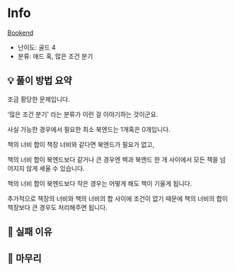 # Info
[Bookend](https://boj.kr/16465)

- 난이도: 골드 4
- 분류: 애드 혹, 많은 조건 분기

## 💡 풀이 방법 요약

조금 황당한 문제입니다.

'많은 조건 분기' 라는 분류가 이런 걸 이야기하는 것이군요.

사실 가능한 경우에서 필요한 최소 북엔드는 1개혹은 0개입니다.

책의 너비 합이 책장 너비와 같다면 북엔드가 필요가 없고,

책의 너비 합이 북엔드보다 같거나 큰 경우엔 벽과 북엔드 한 개 사이에서 모든 책을 넘어지지 않게 세울 수 있습니다.

책의 너비 합이 북엔드보다 작은 경우는 어떻게 해도 책이 기울게 됩니다.

추가적으로 책장의 너비와 책의 너비의 합 사이에 조건이 없기 때문에 책의 너비의 합이 책장보다 큰 경우도 처리해주면 됩니다.

## 👀 실패 이유

## 🙂 마무리
